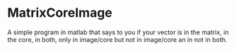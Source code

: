 # MatrixCoreImage
A simple program in matlab that says to you if your vector is in the matrix, in the core, in both, only in image/core but not in image/core an in not in both.
